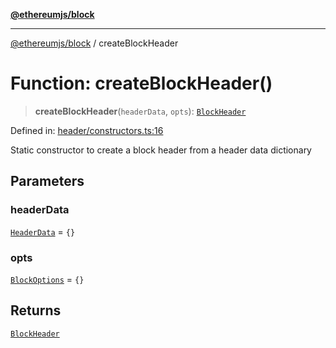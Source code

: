 [**@ethereumjs/block**](../README.md)

***

[@ethereumjs/block](../README.md) / createBlockHeader

# Function: createBlockHeader()

> **createBlockHeader**(`headerData`, `opts`): [`BlockHeader`](../classes/BlockHeader.md)

Defined in: [header/constructors.ts:16](https://github.com/ethereumjs/ethereumjs-monorepo/blob/master/packages/block/src/header/constructors.ts#L16)

Static constructor to create a block header from a header data dictionary

## Parameters

### headerData

[`HeaderData`](../interfaces/HeaderData.md) = `{}`

### opts

[`BlockOptions`](../interfaces/BlockOptions.md) = `{}`

## Returns

[`BlockHeader`](../classes/BlockHeader.md)
